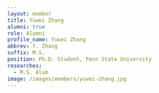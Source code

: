 ```yaml
---
layout: member
title: Yuwei Zhang
alumni: true
role: Alumni
profile_name: Yuwei Zhang 
abbrev: Y. Zhang
suffix: M.S.
position: Ph.D. Student, Penn State University
researches:
  - M.S. Alum
image: /images/members/yuwei-zhang.jpg
---
```


